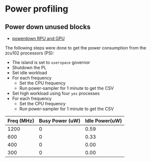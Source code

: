 

# Power profiling


## Power down unused blocks

 - [powerdown RPU and GPU](https://xilinx-wiki.atlassian.net/wiki/spaces/A/pages/1417150870/Power+Down+Unused+Blocks)



The following steps were done to get the power consumption from the zcu102 processors (PS):
 - The island is set to `userspace` governor
 - Shutdown the PL
 - Set idle workload
 - For each frequency
    - Set the CPU frequency
    - Run power-sampler for 1 minute to get the CSV
 - Set high workload using four `yes` processes
 - For each frequency
    - Set the CPU frequency
    - Run power-sampler for 1 minute to get the CSV


|         Freq (MHz)         | Busy Power (uW) | Idle Power(uW) |
|----------------------------|-----------------|----------------|
|      			1200 |               0 | 	   0.59 |
| 			 600 |               0 |           0.33 |
| 			 400 |               0 |           0.00 |
| 			 300 |               0 |           0.00 |

